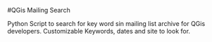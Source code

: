 #QGis Mailing Search

Python Script to search for key word sin mailing list archive for QGis developers.
Customizable Keywords, dates and site to look for.
